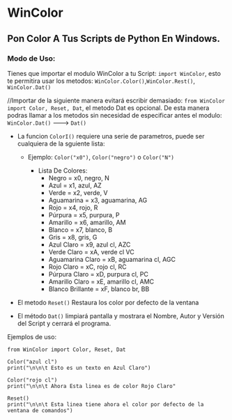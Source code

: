 # WinColor
## Pon Color A Tus Scripts de Python En Windows.

### Modo de Uso:

Tienes que importar el modulo WinColor a tu Script: `import WinColor`, esto te permitira usar los metodos: `WinColor.Color()`,`WinColor.Rest()`, `WinColor.Dat()`
  
//Importar de la siguiente manera evitará escribir demasiado: `from WinColor import Color, Reset, Dat`, el metodo Dat es opcional.
De esta manera podras llamar a los metodos sin necesidad de especificar antes el modulo: `WinColor.Dat()` ---> `Dat()`
  + La funcion `ColorI()` requiere una serie de parametros, puede ser cualquiera de la sguiente lista:

    + Ejemplo: `Color("x0")`, `Color("negro")` o `Color("N")`
    
      + Lista De Colores:
        * Negro             = x0,   negro,          N
        * Azul              = x1,   azul,           AZ
        * Verde             = x2,   verde,          V
        * Aguamarina        = x3,   aguamarina,     AG
        * Rojo              = x4,   rojo,           R
        * Púrpura           = x5,   purpura,        P
        * Amarillo          = x6,   amarillo,       AM 
        * Blanco            = x7,   blanco,         B
        * Gris              = x8,   gris,           G
        * Azul Claro        = x9,   azul cl,        AZC
        * Verde Claro       = xA,   verde cl        VC
        * Aguamarina Claro  = xB,   aguamarina cl,  AGC
        * Rojo Claro        = xC,   rojo cl,        RC
        * Púrpura Claro     = xD,   purpura cl,     PC
        * Amarillo Claro    = xE,   amarillo cl,    AMC
        * Blanco Brillante  = xF,   blanco br,      BB
  
  + El metodo `Reset()` Restaura los color por defecto de la ventana
  
  + El método `Dat()` limpiará pantalla y mostrara el Nombre, Autor y Versión del Script y cerrará el programa.
  
  Ejemplos de uso:
  
  ```[Python]
  from WinColor import Color, Reset, Dat
  
  Color("azul cl")
  print("\n\n\t Esto es un texto en Azul Claro")
  
  Color("rojo cl")
  print("\n\n\t Ahora Esta linea es de color Rojo Claro"
  
  Reset()
  print("\n\n\t Esta linea tiene ahora el color por defecto de la ventana de comandos")
  ```
  
  
  
